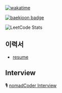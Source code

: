[![wakatime](https://wakatime.com/badge/user/865c4835-c28d-480d-8c1d-42f9ab5aee77.svg)](https://wakatime.com/@865c4835-c28d-480d-8c1d-42f9ab5aee77)

[![baekjoon badge](http://mazassumnida.wtf/api/v2/generate_badge?boj=0626na)](https://solved.ac/profile/0626na)

![LeetCode Stats](https://leetcard.jacoblin.cool/0626na?theme=nord&font=Noto%20Sans%20Meetei%20Mayek&ext=activity)


## 이력서
- [resume](https://github.com/0626na/log/blob/0b15b1434052177ccfaa47674cede65bfe61445e/%EC%B7%A8%EC%97%85%EA%B4%80%EB%A0%A8%20%EC%84%9C%EB%A5%98/resume.md)
## Interview
🎙️ [nomadCoder Interview](https://nomadcoders.co/community/thread/5747)

